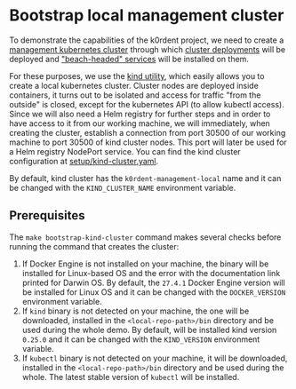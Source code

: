 # Bootstrap local management cluster

To demonstrate the capabilities of the k0rdent project, we need to create a [management kubernetes cluster](https://docs.k0rdent.io/v0.1.0/glossary/?h=glos#management-cluster) through which [cluster deployments](https://docs.k0rdent.io/v0.1.0/glossary/?h=glos#cluster-deployment) will be deployed and ["beach-headed" services](https://docs.k0rdent.io/v0.1.0/glossary/?h=glos#beach-head-services) will be installed on them.

For these purposes, we use the [kind utility](https://kind.sigs.k8s.io/), which easily allows you to create a local kubernetes cluster.
Cluster nodes are deployed inside containers, it turns out to be isolated and access for traffic "from the outside" is closed, except for the kubernetes API (to allow kubectl access). Since we will also need a Helm registry for further steps and in order to have access to it from our working machine, we will immediately, when creating the cluster, establish a connection from port 30500 of our working machine to port 30500 of kind cluster nodes. This port will later be used for a Helm registry NodePort service. You can find the kind cluster configuration at [setup/kind-cluster.yaml](../setup/kind-cluster.yaml).

By default, kind cluster has the `k0rdent-management-local` name and it can be changed with the `KIND_CLUSTER_NAME` environment variable.

## Prerequisites

The `make bootstrap-kind-cluster` command makes several checks before running the command that creates the cluster:

1. If Docker Engine is not installed on your machine, the binary will be installed for Linux-based OS and the error with the documentation link printed for Darwin OS. By default, the `27.4.1` Docker Engine version will be installed for Linux OS and it can be changed with the `DOCKER_VERSION` environment variable.
2. If `kind` binary is not detected on your machine, the one will be downloaded, installed in the `<local-repo-path>/bin` directory and be used during the whole demo. By default, will be installed kind version `0.25.0` and it can be changed with the `KIND_VERSION` environment variable. 
3. If `kubectl` binary is not detected on your machine, it will be downloaded, installed in the `<local-repo-path>/bin` directory and be used during the whole. The latest stable version of `kubectl` will be installed. 
